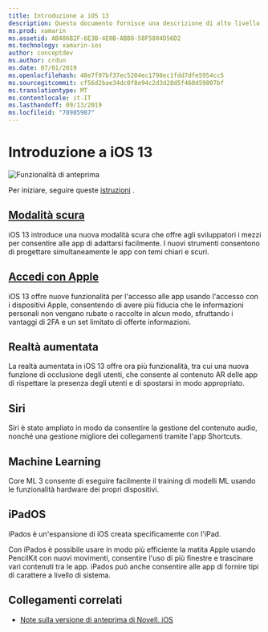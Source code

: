 ```yaml
---
title: Introduzione a iOS 13
description: Questo documento fornisce una descrizione di alto livello di alcune API di iOS 13 per cui la versione di anteprima C# di Novell fornisce associazioni.
ms.prod: xamarin
ms.assetid: AB486B2F-6E3B-4E0B-ABB8-58F5804D56D2
ms.technology: xamarin-ios
author: conceptdev
ms.author: crdun
ms.date: 07/01/2019
ms.openlocfilehash: 48e7f97bf37ec5204ec1798ec1fdd7dfe5954cc5
ms.sourcegitcommit: cf56d2bae34dc0f8e94c2d3d28d5f460d59807bf
ms.translationtype: MT
ms.contentlocale: it-IT
ms.lasthandoff: 09/13/2019
ms.locfileid: "70985987"
---
```

# <a name="introduction-to-ios-13"></a>Introduzione a iOS 13

![Funzionalità di anteprima](~/media/shared/preview.png)

Per iniziare, seguire queste [istruzioni](~/ios/platform/ios13/get-started.md) .

## <a name="dark-modedark-modemd"></a>[Modalità scura](dark-mode.md)

iOS 13 introduce una nuova modalità scura che offre agli sviluppatori i mezzi per consentire alle app di adattarsi facilmente. I nuovi strumenti consentono di progettare simultaneamente le app con temi chiari e scuri.

## <a name="sign-in-with-applesign-inmd"></a>[Accedi con Apple](sign-in.md)

iOS 13 offre nuove funzionalità per l'accesso alle app usando l'accesso con i dispositivi Apple, consentendo di avere più fiducia che le informazioni personali non vengano rubate o raccolte in alcun modo, sfruttando i vantaggi di 2FA e un set limitato di offerte informazioni.

## <a name="augmented-reality"></a>Realtà aumentata

La realtà aumentata in iOS 13 offre ora più funzionalità, tra cui una nuova funzione di occlusione degli utenti, che consente al contenuto AR delle app di rispettare la presenza degli utenti e di spostarsi in modo appropriato.

## <a name="siri"></a>Siri

Siri è stato ampliato in modo da consentire la gestione del contenuto audio, nonché una gestione migliore dei collegamenti tramite l'app Shortcuts.

## <a name="machine-learning"></a>Machine Learning

Core ML 3 consente di eseguire facilmente il training di modelli ML usando le funzionalità hardware dei propri dispositivi.

## <a name="ipados"></a>iPadOS

iPados è un'espansione di iOS creata specificamente con l'iPad.

Con iPados è possibile usare in modo più efficiente la matita Apple usando PencilKit con nuovi movimenti, consentire l'uso di più finestre e trascinare vari contenuti tra le app. iPados può anche consentire alle app di fornire tipi di carattere a livello di sistema.

## <a name="related-links"></a>Collegamenti correlati

- [Note sulla versione di anteprima di Novell. iOS](/xamarin/ios/release-notes/12/12.99)
